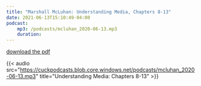```yaml
---
title: "Marshall McLuhan: Understanding Media, Chapters 8-13"
date: 2021-06-13T15:10:49-04:00
podcast:
    mp3: /podcasts/mcluhan_2020-06-13.mp3
    duration:
---
```

[download the pdf](https://cuckpodcasts.blob.core.windows.net/pdfs/mcluhan_understanding_media.pdf)

{{< audio src="https://cuckpodcasts.blob.core.windows.net/podcasts/mcluhan_2020-06-13.mp3" title="Understanding Media: Chapters 8-13" >}}
